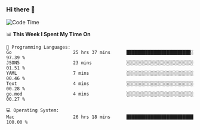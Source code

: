 ### Hi there 👋

<!--
**CrazyCollin/crazycollin** is a ✨ _special_ ✨ repository because its `README.md` (this file) appears on your GitHub profile.

Here are some ideas to get you started:

- 🔭 I’m currently working on ...
- 🌱 I’m currently learning ...
- 👯 I’m looking to collaborate on ...
- 🤔 I’m looking for help with ...
- 💬 Ask me about ...
- 📫 How to reach me: ...
- 😄 Pronouns: ...
- ⚡ Fun fact: ...
-->

<!--START_SECTION:waka-->
![Code Time](http://img.shields.io/badge/Code%20Time-5%2C624%20hrs%2030%20mins-blue)

📊 **This Week I Spent My Time On** 

```text
💬 Programming Languages: 
Go                       25 hrs 37 mins      ████████████████████████░   97.39 % 
JSON5                    23 mins             ░░░░░░░░░░░░░░░░░░░░░░░░░   01.51 % 
YAML                     7 mins              ░░░░░░░░░░░░░░░░░░░░░░░░░   00.46 % 
Text                     4 mins              ░░░░░░░░░░░░░░░░░░░░░░░░░   00.28 % 
go.mod                   4 mins              ░░░░░░░░░░░░░░░░░░░░░░░░░   00.27 % 

💻 Operating System: 
Mac                      26 hrs 18 mins      █████████████████████████   100.00 % 
```


<!--END_SECTION:waka-->
